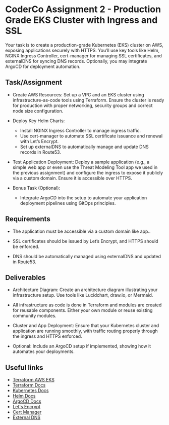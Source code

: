 # CoderCo Assignment 2 - Production Grade EKS Cluster with Ingress and SSL

Your task is to create a production-grade Kubernetes (EKS) cluster on AWS, exposing applications securely with HTTPS. You’ll use key tools like Helm, NGINX Ingress Controller, cert-manager for managing SSL certificates, and externalDNS for syncing DNS records. Optionally, you may integrate ArgoCD for deployment automation.

## Task/Assignment

- Create AWS Resources: Set up a VPC and an EKS cluster using infrastructure-as-code tools using Terraform. Ensure the cluster is ready for production with proper networking, security groups and correct node size configuration.

- Deploy Key Helm Charts:
  - Install NGINX Ingress Controller to manage ingress traffic.
  - Use cert-manager to automate SSL certificate issuance and renewal with Let’s Encrypt.
  - Set up externalDNS to automatically manage and update DNS records in Route53.

- Test Application Deployment: Deploy a sample application (e.g., a simple web app or even use the Threat Modeling Tool app we used in the previous assignment) and configure the ingress to expose it publicly via a custom domain. Ensure it is accessible over HTTPS.

- Bonus Task (Optional):

  - Integrate ArgoCD into the setup to automate your application deployment pipelines using GitOps principles.

## Requirements

- The application must be accessible via a custom domain like app.<your-domain>.

- SSL certificates should be issued by Let’s Encrypt, and HTTPS should be enforced.

- DNS should be automatically managed using externalDNS and updated in Route53.

## Deliverables

- Architecture Diagram: Create an architecture diagram illustrating your infrastructure setup. Use tools like Lucidchart, draw.io, or Mermaid.

- All infrastructure as code is done in Terraform and modules are created for reusable components. Either your own module or reuse existing community modules.

- Cluster and App Deployment: Ensure that your Kubernetes cluster and application are running smoothly, with traffic routing properly through the ingress and HTTPS enforced.

- Optional: Include an ArgoCD setup if implemented, showing how it automates your deployments.

## Useful links

- [Terraform AWS EKS](https://registry.terraform.io/providers/hashicorp/aws/latest/docs/resources/eks_cluster)
- [Terraform Docs](https://www.terraform.io/docs/index.html)
- [Kubernetes Docs](https://kubernetes.io/docs/home/)
- [Helm Docs](https://helm.sh/docs/)
- [ArgoCD Docs](https://argo-cd.readthedocs.io/en/stable/)
- [Let's Encrypt](https://letsencrypt.org/getting-started/)
- [Cert Manager](https://cert-manager.io/docs/)
- [External DNS](https://external-dns.github.io/quickstart/)
